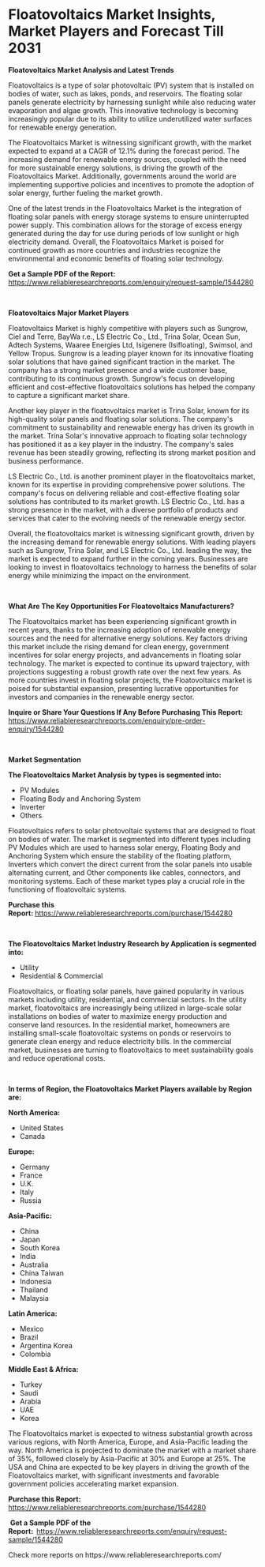 <p><h1>Floatovoltaics Market Insights, Market Players and Forecast Till 2031</h1></p><p><strong>Floatovoltaics Market Analysis and Latest Trends</strong></p>
<p><p>Floatovoltaics is a type of solar photovoltaic (PV) system that is installed on bodies of water, such as lakes, ponds, and reservoirs. The floating solar panels generate electricity by harnessing sunlight while also reducing water evaporation and algae growth. This innovative technology is becoming increasingly popular due to its ability to utilize underutilized water surfaces for renewable energy generation.</p><p>The Floatovoltaics Market is witnessing significant growth, with the market expected to expand at a CAGR of 12.1% during the forecast period. The increasing demand for renewable energy sources, coupled with the need for more sustainable energy solutions, is driving the growth of the Floatovoltaics Market. Additionally, governments around the world are implementing supportive policies and incentives to promote the adoption of solar energy, further fueling the market growth.</p><p>One of the latest trends in the Floatovoltaics Market is the integration of floating solar panels with energy storage systems to ensure uninterrupted power supply. This combination allows for the storage of excess energy generated during the day for use during periods of low sunlight or high electricity demand. Overall, the Floatovoltaics Market is poised for continued growth as more countries and industries recognize the environmental and economic benefits of floating solar technology.</p></p>
<p><strong>Get a Sample PDF of the Report:&nbsp;</strong> <a href="https://www.reliableresearchreports.com/enquiry/request-sample/1544280">https://www.reliableresearchreports.com/enquiry/request-sample/1544280</a></p>
<p>&nbsp;</p>
<p><strong>Floatovoltaics Major Market Players</strong></p>
<p><p>Floatovoltaics Market is highly competitive with players such as Sungrow, Ciel and Terre, BayWa r.e., LS Electric Co., Ltd., Trina Solar, Ocean Sun, Adtech Systems, Waaree Energies Ltd, Isigenere (Isifloating), Swimsol, and Yellow Tropus. Sungrow is a leading player known for its innovative floating solar solutions that have gained significant traction in the market. The company has a strong market presence and a wide customer base, contributing to its continuous growth. Sungrow's focus on developing efficient and cost-effective floatovoltaics solutions has helped the company to capture a significant market share.</p><p>Another key player in the floatovoltaics market is Trina Solar, known for its high-quality solar panels and floating solar solutions. The company's commitment to sustainability and renewable energy has driven its growth in the market. Trina Solar's innovative approach to floating solar technology has positioned it as a key player in the industry. The company's sales revenue has been steadily growing, reflecting its strong market position and business performance.</p><p>LS Electric Co., Ltd. is another prominent player in the floatovoltaics market, known for its expertise in providing comprehensive power solutions. The company's focus on delivering reliable and cost-effective floating solar solutions has contributed to its market growth. LS Electric Co., Ltd. has a strong presence in the market, with a diverse portfolio of products and services that cater to the evolving needs of the renewable energy sector.</p><p>Overall, the floatovoltaics market is witnessing significant growth, driven by the increasing demand for renewable energy solutions. With leading players such as Sungrow, Trina Solar, and LS Electric Co., Ltd. leading the way, the market is expected to expand further in the coming years. Businesses are looking to invest in floatovoltaics technology to harness the benefits of solar energy while minimizing the impact on the environment.</p></p>
<p>&nbsp;</p>
<p><strong>What Are The Key Opportunities For Floatovoltaics Manufacturers?</strong></p>
<p><p>The Floatovoltaics market has been experiencing significant growth in recent years, thanks to the increasing adoption of renewable energy sources and the need for alternative energy solutions. Key factors driving this market include the rising demand for clean energy, government incentives for solar energy projects, and advancements in floating solar technology. The market is expected to continue its upward trajectory, with projections suggesting a robust growth rate over the next few years. As more countries invest in floating solar projects, the Floatovoltaics market is poised for substantial expansion, presenting lucrative opportunities for investors and companies in the renewable energy sector.</p></p>
<p><strong>Inquire or Share Your Questions If Any Before Purchasing This Report:</strong> <a href="https://www.reliableresearchreports.com/enquiry/pre-order-enquiry/1544280">https://www.reliableresearchreports.com/enquiry/pre-order-enquiry/1544280</a></p>
<p>&nbsp;</p>
<p><strong>Market Segmentation</strong></p>
<p><strong>The Floatovoltaics Market Analysis by types is segmented into:</strong></p>
<p><ul><li>PV Modules</li><li>Floating Body and Anchoring System</li><li>Inverter</li><li>Others</li></ul></p>
<p><p>Floatovoltaics refers to solar photovoltaic systems that are designed to float on bodies of water. The market is segmented into different types including PV Modules which are used to harness solar energy, Floating Body and Anchoring System which ensure the stability of the floating platform, Inverters which convert the direct current from the solar panels into usable alternating current, and Other components like cables, connectors, and monitoring systems. Each of these market types play a crucial role in the functioning of floatovoltaic systems.</p></p>
<p><strong>Purchase this Report:&nbsp;</strong><a href="https://www.reliableresearchreports.com/purchase/1544280">https://www.reliableresearchreports.com/purchase/1544280</a></p>
<p>&nbsp;</p>
<p><strong>The Floatovoltaics Market Industry Research by Application is segmented into:</strong></p>
<p><ul><li>Utility</li><li>Residential & Commercial</li></ul></p>
<p><p>Floatovoltaics, or floating solar panels, have gained popularity in various markets including utility, residential, and commercial sectors. In the utility market, floatovoltaics are increasingly being utilized in large-scale solar installations on bodies of water to maximize energy production and conserve land resources. In the residential market, homeowners are installing small-scale floatovoltaic systems on ponds or reservoirs to generate clean energy and reduce electricity bills. In the commercial market, businesses are turning to floatovoltaics to meet sustainability goals and reduce operational costs.</p></p>
<p>&nbsp;</p>
<p><strong>In terms of Region, the Floatovoltaics Market Players available by Region are:</strong></p>
<p>
    <p> <strong> North America: </strong>
        <ul>
            <li>United States</li>
            <li>Canada</li>
        </ul>
        </p> 
    <p> <strong> Europe: </strong>
        <ul>
            <li>Germany</li>
            <li>France</li>
            <li>U.K.</li>
            <li>Italy</li>
            <li>Russia</li>
        </ul>
        </p> 
    <p> <strong> Asia-Pacific: </strong>
        <ul>
            <li>China</li>
            <li>Japan</li>
            <li>South Korea</li>
            <li>India</li>
            <li>Australia</li>
            <li>China Taiwan</li>
            <li>Indonesia</li>
            <li>Thailand</li>
            <li>Malaysia</li>
        </ul>
        </p> 
    <p> <strong> Latin America: </strong>
        <ul>
            <li>Mexico</li>
            <li>Brazil</li>
            <li>Argentina Korea</li>
            <li>Colombia</li>
        </ul>
        </p> 
    <p> <strong> Middle East & Africa: </strong>
        <ul>
            <li>Turkey</li>
            <li>Saudi</li>
            <li>Arabia</li>
            <li>UAE</li>
            <li>Korea</li>
        </ul>
    </p>
    </p>
<p><p>The Floatovoltaics market is expected to witness substantial growth across various regions, with North America, Europe, and Asia-Pacific leading the way. North America is projected to dominate the market with a market share of 35%, followed closely by Asia-Pacific at 30% and Europe at 25%. The USA and China are expected to be key players in driving the growth of the Floatovoltaics market, with significant investments and favorable government policies accelerating market expansion.</p></p>
<p><strong>Purchase this Report: </strong><a href="https://www.reliableresearchreports.com/purchase/1544280">https://www.reliableresearchreports.com/purchase/1544280</a></p>
<p>&nbsp;<strong>Get a Sample PDF of the Report:&nbsp;&nbsp;</strong><a href="https://www.reliableresearchreports.com/enquiry/request-sample/1544280">https://www.reliableresearchreports.com/enquiry/request-sample/1544280</a></p>
<p><strong></strong></p>
<p>Check more reports on https://www.reliableresearchreports.com/</p>